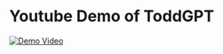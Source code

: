 # Youtube Demo of ToddGPT

[![Demo Video](https://img.youtube.com/vi/ctb7xSeP50Y/hqdefault.jpg)](https://www.youtube.com/watch?v=ctb7xSeP50Y)

